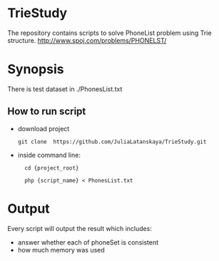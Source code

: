 # TrieStudy

The repository contains scripts to solve PhoneList problem using Trie structure.
http://www.spoj.com/problems/PHONELST/

Synopsis
==============
There is test dataset in ./PhonesList.txt

How to run script
--------------
- download project

	```
    git clone  https://github.com/JuliaLatanskaya/TrieStudy.git
    ```
- inside command line:
  ```
    cd {project_root}
    ```
  ```
    php {script_name} < PhonesList.txt
  ```

Output
==============
Every script will output the result which includes:
- answer whether each of phoneSet is consistent
- how much memory was used
